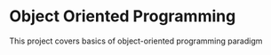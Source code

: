 # Object Oriented Programming

This project covers basics of object-oriented programming paradigm


